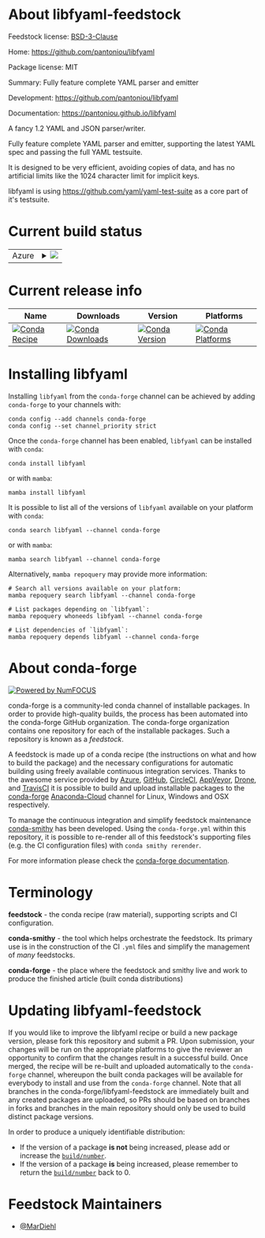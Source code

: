 About libfyaml-feedstock
========================

Feedstock license: [BSD-3-Clause](https://github.com/conda-forge/libfyaml-feedstock/blob/main/LICENSE.txt)

Home: https://github.com/pantoniou/libfyaml

Package license: MIT

Summary: Fully feature complete YAML parser and emitter

Development: https://github.com/pantoniou/libfyaml

Documentation: https://pantoniou.github.io/libfyaml

A fancy 1.2 YAML and JSON parser/writer.

Fully feature complete YAML parser and emitter, supporting the latest
YAML spec and passing the full YAML testsuite.

It is designed to be very efficient, avoiding copies of data, and
has no artificial limits like the 1024 character limit for implicit keys.

libfyaml is using <https://github.com/yaml/yaml-test-suite>
as a core part of it's testsuite.


Current build status
====================


<table>
    
  <tr>
    <td>Azure</td>
    <td>
      <details>
        <summary>
          <a href="https://dev.azure.com/conda-forge/feedstock-builds/_build/latest?definitionId=15971&branchName=main">
            <img src="https://dev.azure.com/conda-forge/feedstock-builds/_apis/build/status/libfyaml-feedstock?branchName=main">
          </a>
        </summary>
        <table>
          <thead><tr><th>Variant</th><th>Status</th></tr></thead>
          <tbody><tr>
              <td>linux_64</td>
              <td>
                <a href="https://dev.azure.com/conda-forge/feedstock-builds/_build/latest?definitionId=15971&branchName=main">
                  <img src="https://dev.azure.com/conda-forge/feedstock-builds/_apis/build/status/libfyaml-feedstock?branchName=main&jobName=linux&configuration=linux%20linux_64_" alt="variant">
                </a>
              </td>
            </tr><tr>
              <td>osx_64</td>
              <td>
                <a href="https://dev.azure.com/conda-forge/feedstock-builds/_build/latest?definitionId=15971&branchName=main">
                  <img src="https://dev.azure.com/conda-forge/feedstock-builds/_apis/build/status/libfyaml-feedstock?branchName=main&jobName=osx&configuration=osx%20osx_64_" alt="variant">
                </a>
              </td>
            </tr><tr>
              <td>osx_arm64</td>
              <td>
                <a href="https://dev.azure.com/conda-forge/feedstock-builds/_build/latest?definitionId=15971&branchName=main">
                  <img src="https://dev.azure.com/conda-forge/feedstock-builds/_apis/build/status/libfyaml-feedstock?branchName=main&jobName=osx&configuration=osx%20osx_arm64_" alt="variant">
                </a>
              </td>
            </tr>
          </tbody>
        </table>
      </details>
    </td>
  </tr>
</table>

Current release info
====================

| Name | Downloads | Version | Platforms |
| --- | --- | --- | --- |
| [![Conda Recipe](https://img.shields.io/badge/recipe-libfyaml-green.svg)](https://anaconda.org/conda-forge/libfyaml) | [![Conda Downloads](https://img.shields.io/conda/dn/conda-forge/libfyaml.svg)](https://anaconda.org/conda-forge/libfyaml) | [![Conda Version](https://img.shields.io/conda/vn/conda-forge/libfyaml.svg)](https://anaconda.org/conda-forge/libfyaml) | [![Conda Platforms](https://img.shields.io/conda/pn/conda-forge/libfyaml.svg)](https://anaconda.org/conda-forge/libfyaml) |

Installing libfyaml
===================

Installing `libfyaml` from the `conda-forge` channel can be achieved by adding `conda-forge` to your channels with:

```
conda config --add channels conda-forge
conda config --set channel_priority strict
```

Once the `conda-forge` channel has been enabled, `libfyaml` can be installed with `conda`:

```
conda install libfyaml
```

or with `mamba`:

```
mamba install libfyaml
```

It is possible to list all of the versions of `libfyaml` available on your platform with `conda`:

```
conda search libfyaml --channel conda-forge
```

or with `mamba`:

```
mamba search libfyaml --channel conda-forge
```

Alternatively, `mamba repoquery` may provide more information:

```
# Search all versions available on your platform:
mamba repoquery search libfyaml --channel conda-forge

# List packages depending on `libfyaml`:
mamba repoquery whoneeds libfyaml --channel conda-forge

# List dependencies of `libfyaml`:
mamba repoquery depends libfyaml --channel conda-forge
```


About conda-forge
=================

[![Powered by
NumFOCUS](https://img.shields.io/badge/powered%20by-NumFOCUS-orange.svg?style=flat&colorA=E1523D&colorB=007D8A)](https://numfocus.org)

conda-forge is a community-led conda channel of installable packages.
In order to provide high-quality builds, the process has been automated into the
conda-forge GitHub organization. The conda-forge organization contains one repository
for each of the installable packages. Such a repository is known as a *feedstock*.

A feedstock is made up of a conda recipe (the instructions on what and how to build
the package) and the necessary configurations for automatic building using freely
available continuous integration services. Thanks to the awesome service provided by
[Azure](https://azure.microsoft.com/en-us/services/devops/), [GitHub](https://github.com/),
[CircleCI](https://circleci.com/), [AppVeyor](https://www.appveyor.com/),
[Drone](https://cloud.drone.io/welcome), and [TravisCI](https://travis-ci.com/)
it is possible to build and upload installable packages to the
[conda-forge](https://anaconda.org/conda-forge) [Anaconda-Cloud](https://anaconda.org/)
channel for Linux, Windows and OSX respectively.

To manage the continuous integration and simplify feedstock maintenance
[conda-smithy](https://github.com/conda-forge/conda-smithy) has been developed.
Using the ``conda-forge.yml`` within this repository, it is possible to re-render all of
this feedstock's supporting files (e.g. the CI configuration files) with ``conda smithy rerender``.

For more information please check the [conda-forge documentation](https://conda-forge.org/docs/).

Terminology
===========

**feedstock** - the conda recipe (raw material), supporting scripts and CI configuration.

**conda-smithy** - the tool which helps orchestrate the feedstock.
                   Its primary use is in the construction of the CI ``.yml`` files
                   and simplify the management of *many* feedstocks.

**conda-forge** - the place where the feedstock and smithy live and work to
                  produce the finished article (built conda distributions)


Updating libfyaml-feedstock
===========================

If you would like to improve the libfyaml recipe or build a new
package version, please fork this repository and submit a PR. Upon submission,
your changes will be run on the appropriate platforms to give the reviewer an
opportunity to confirm that the changes result in a successful build. Once
merged, the recipe will be re-built and uploaded automatically to the
`conda-forge` channel, whereupon the built conda packages will be available for
everybody to install and use from the `conda-forge` channel.
Note that all branches in the conda-forge/libfyaml-feedstock are
immediately built and any created packages are uploaded, so PRs should be based
on branches in forks and branches in the main repository should only be used to
build distinct package versions.

In order to produce a uniquely identifiable distribution:
 * If the version of a package **is not** being increased, please add or increase
   the [``build/number``](https://docs.conda.io/projects/conda-build/en/latest/resources/define-metadata.html#build-number-and-string).
 * If the version of a package **is** being increased, please remember to return
   the [``build/number``](https://docs.conda.io/projects/conda-build/en/latest/resources/define-metadata.html#build-number-and-string)
   back to 0.

Feedstock Maintainers
=====================

* [@MarDiehl](https://github.com/MarDiehl/)

